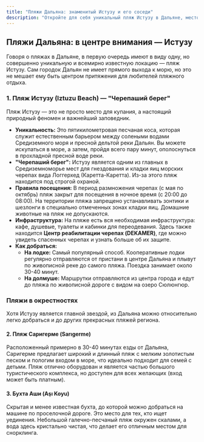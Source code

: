 ```yaml
---
title: "Пляжи Дальяна: знаменитый Истузу и его соседи"
description: "Откройте для себя уникальный пляж Истузу в Дальяне, место гнездования черепах, а также другие живописные пляжи поблизости."
---
```


## Пляжи Дальяна: в центре внимания — Истузу

Говоря о пляжах в Дальяне, в первую очередь имеют в виду одну, но совершенно уникальную и всемирно известную локацию — пляж Истузу. Сам городок Дальян не имеет прямого выхода к морю, но это не мешает ему быть центром притяжения для любителей пляжного отдыха.

### 1. Пляж Истузу (Iztuzu Beach) — "Черепаший берег"

Пляж Истузу — это не просто место для купания, а настоящий природный феномен и важнейший заповедник.

- **Уникальность:** Это пятикилометровая песчаная коса, которая служит естественным барьером между солеными водами Средиземного моря и пресной дельтой реки Дальян. Вы можете искупаться в море, а затем, пройдя всего пару минут, ополоснуться в прохладной пресной воде реки.
- **"Черепаший берег":** Истузу является одним из главных в Средиземноморье мест для гнездования и кладки яиц морских черепах вида Логгерхед (Каретта-Каретта). Из-за этого пляж находится под строгой охраной.
- **Правила посещения:** В период размножения черепах (с мая по октябрь) пляж закрыт для посещения в ночное время (с 20:00 до 08:00). На территории пляжа запрещено устанавливать зонтики и шезлонги в специально отмеченных зонах кладки яиц. Домашние животные на пляж не допускаются.
- **Инфраструктура:** На пляже есть вся необходимая инфраструктура: кафе, душевые, туалеты и кабинки для переодевания. Здесь также находится **Центр реабилитации черепах (DEKAMER)**, где можно увидеть спасенных черепах и узнать больше об их защите.
- **Как добраться:**
    - **На лодке:** Самый популярный способ. Кооперативные лодки регулярно отправляются от пристани в центре Дальяна и плывут по живописной реке до самого пляжа. Поездка занимает около 30-40 минут.
    - **На долмуше:** Маршрутки отправляются из центра города и едут до пляжа по живописной дороге с видом на озеро Сюлюнгюр.

### Пляжи в окрестностях

Хотя Истузу является главной звездой, из Дальяна можно относительно легко добраться и до других прекрасных пляжей региона.

#### 2. Пляж Саригерме (Sarıgerme)
Расположенный примерно в 30-40 минутах езды от Дальяна, Саригерме предлагает широкий и длинный пляж с мелким золотистым песком и пологим входом в море, что идеально подходит для семей с детьми. Пляж отлично оборудован и является частью большого туристического комплекса, но доступен для всех желающих (вход может быть платным).

#### 3. Бухта Аши (Aşı Koyu)
Скрытая и менее известная бухта, до которой можно добраться на машине по проселочной дороге. Это место для тех, кто ищет уединения. Небольшой галечно-песчаный пляж окружен скалами, а вода здесь кристально чистая, что делает его отличным местом для снорклинга. 